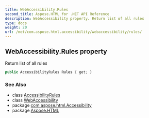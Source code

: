 ```yaml
---
title: WebAccessibility.Rules
second_title: Aspose.HTML for .NET API Reference
description: WebAccessibility property. Return list of all rules
type: docs
weight: 20
url: /net/com.aspose.html.accessibility/webaccessibility/rules/
---
```

## WebAccessibility.Rules property

Return list of all rules

```java
public AccessibilityRules Rules { get; }
```

### See Also

* class [AccessibilityRules](../../accessibilityrules/)
* class [WebAccessibility](../)
* package [com.aspose.html.Accessibility](../../../com.aspose.html.accessibility/)
* package [Aspose.HTML](../../../)
